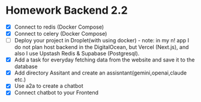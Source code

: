 # Homework Backend 2.2

- [x] Connect to redis (Docker Compose)
- [x] Connect to celery (Docker Compose)
- [ ] Deploy your project in Droplet(with using docker) - note: in my n! app I do not plan host backend in the DigitalOcean, but Vercel (Next.js), and also I use Upstash Redis & Supabase (Postgresql). 
- [x] Add a task for everyday fetching data from the website and save it to the database
- [x] Add directory Assitant and create an assisntant(gemini,openai,claude etc.)
- [x] Use a2a to create a chatbot
- [x] Connect chatbot to your Frontend